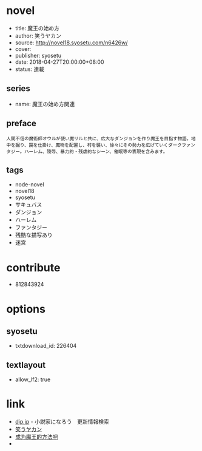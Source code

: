 # novel

- title: 魔王の始め方
- author: 笑うヤカン
- source: http://novel18.syosetu.com/n6426w/
- cover:
- publisher: syosetu
- date: 2018-04-27T20:00:00+08:00
- status: 連載

## series

- name: 魔王の始め方関連

## preface


```
人間不信の魔術師オウルが使い魔リルと共に、広大なダンジョンを作り魔王を目指す物語。地中を掘り、罠を仕掛け、魔物を配置し、村を襲い、徐々にその勢力を広げていくダークファンタジー。ハーレム、陵辱、暴力的・残虐的なシーン、催眠等の表現を含みます。
```

## tags

- node-novel
- novel18
- syosetu
- サキュバス
- ダンジョン
- ハーレム
- ファンタジー
- 残酷な描写あり
- 迷宮

# contribute

- 812843924

# options

## syosetu

- txtdownload_id: 226404

## textlayout

- allow_lf2: true

# link

- [dip.jp](https://narou18.dip.jp/search.php?text=n6426w&novel=all&genre=all&new_genre=all&length=0&down=0&up=100) - 小説家になろう　更新情報検索
- [笑うヤカン](https://narou18.dip.jp/search.php?text=%E7%AC%91%E3%81%86%E3%83%A4%E3%82%AB%E3%83%B3&novel=all&genre=all&length=0&down=0&up=100)
- [成为魔王的方法吧](https://tieba.baidu.com/f?kw=%E6%88%90%E4%B8%BA%E9%AD%94%E7%8E%8B%E7%9A%84%E6%96%B9%E6%B3%95&ie=utf-8 "成为魔王的方法")
- 


